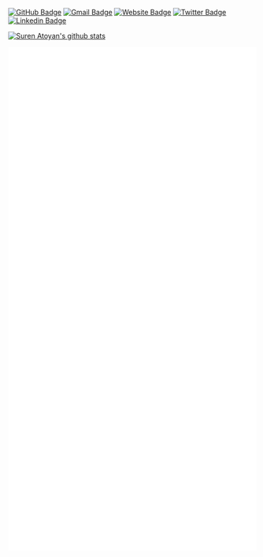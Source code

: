 [![GitHub Badge](https://img.shields.io/badge/-@suren--atoyan-%23181717?style=flat&logo=github)](https://github.com/suren-atoyan) [![Gmail Badge](https://img.shields.io/badge/-contact@surenatoyan.com-c14438?style=flat&logo=Gmail&logoColor=white&link=mailto:contact@surenatoyan.com)](mailto:contact@surenatoyan.com) [![Website Badge](https://img.shields.io/website?color=0ab9e6&style=flat&up_message=surenatoyan.com&url=http%3A%2F%2Fsurenatoyan.com%2F)](https://surenatoyan.com) [![Twitter Badge](https://img.shields.io/badge/-@suren_at-1ca0f1?style=flat&labelColor=1ca0f1&logo=twitter&logoColor=white&link=https://twitter.com/suren_at)](https://twitter.com/suren_at) [![Linkedin Badge](https://img.shields.io/badge/-@surenatoyan-blue?style=flat&logo=Linkedin&logoColor=white&link=https://www.linkedin.com/in/surenatoyan/)](https://www.linkedin.com/in/surenatoyan/)

[![Suren Atoyan's github stats](https://github-readme-stats.vercel.app/api?username=suren-atoyan&show_icons=true&theme=tokyonight&include_all_commits=true&count_private=true&hide=issues,contribs)](https://github.com/anuraghazra/github-readme-stats)

![metrics](./github-metrics.svg)

<!--
**suren-atoyan/suren-atoyan** is a ✨ _special_ ✨ repository because its `README.md` (this file) appears on your GitHub profile.

Here are some ideas to get you started:

- 🔭 I’m currently working on ...
- 🌱 I’m currently learning ...
- 👯 I’m looking to collaborate on ...
- 🤔 I’m looking for help with ...
- 💬 Ask me about ...
- 📫 How to reach me: ...
- 😄 Pronouns: ...
- ⚡ Fun fact: ...
-->
